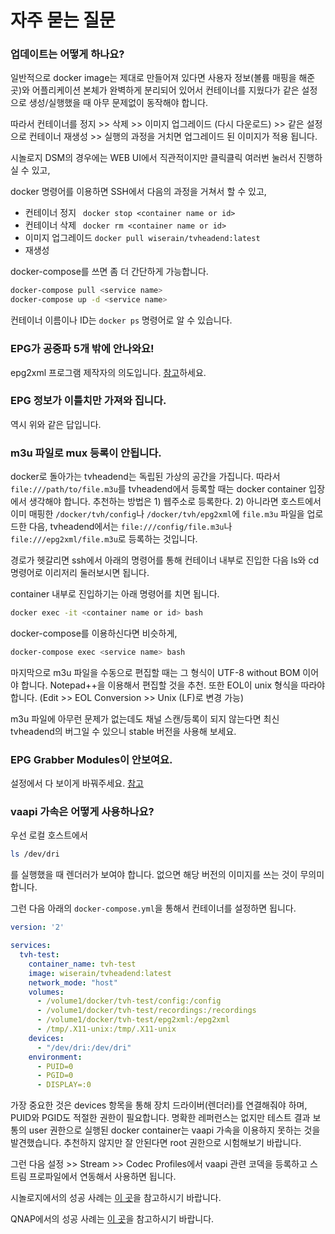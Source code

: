 
# 자주 묻는 질문

### 업데이트는 어떻게 하나요?
일반적으로 docker image는 제대로 만들어져 있다면 사용자 정보(볼륨 매핑을 해준 곳)와 어플리케이션 본체가 완벽하게 분리되어 있어서 컨테이너를 지웠다가 같은 설정으로 생성/실행했을 때 아무 문제없이 동작해야 합니다.

따라서 컨테이너를 정지 >> 삭제 >> 이미지 업그레이드 (다시 다운로드) >> 같은 설정으로 컨테이너 재생성 >> 실행의 과정을 거치면 업그레이드 된 이미지가 적용 됩니다.

시놀로지 DSM의 경우에는 WEB UI에서 직관적이지만 클릭클릭 여러번 눌러서 진행하실 수 있고,

docker 명령어를 이용하면 SSH에서 다음의 과정을 거쳐서 할 수 있고,

* 컨테이너 정지 ``` docker stop <container name or id>```
* 컨테이너 삭제 ``` docker rm <container name or id>```
* 이미지 업그레이드 ```docker pull wiserain/tvheadend:latest```
* 재생성

docker-compose를 쓰면 좀 더 간단하게 가능합니다.

```bash
docker-compose pull <service name>
docker-compose up -d <service name>
```

컨테이너 이름이나 ID는 ```docker ps``` 명령어로 알 수 있습니다.

### EPG가 공중파 5개 밖에 안나와요!
epg2xml 프로그램 제작자의 의도입니다. [참고](https://github.com/wonipapa/epg2xml/wiki/FAQ#%EC%9D%BC%EB%B0%98)하세요.

### EPG 정보가 이틀치만 가져와 집니다.
역시 위와 같은 답입니다.

### m3u 파일로 mux 등록이 안됩니다.
docker로 돌아가는 tvheadend는 독립된 가상의 공간을 가집니다. 따라서 ```file:///path/to/file.m3u```를 tvheadend에서 등록할 때는 docker container 입장에서 생각해야 합니다. 추천하는 방법은 1) 웹주소로 등록한다. 2) 아니라면 호스트에서 이미 매핑한 ```/docker/tvh/config```나 ```/docker/tvh/epg2xml```에 ```file.m3u``` 파일을 업로드한 다음, tvheadend에서는 ```file:///config/file.m3u```나 ```file:///epg2xml/file.m3u```로 등록하는 것입니다.

경로가 헷갈리면 ssh에서 아래의 명령어를 통해 컨테이너 내부로 진입한 다음 ls와 cd 명령어로 이리저리 둘러보시면 됩니다.

container 내부로 진입하기는 아래 명령어를 치면 됩니다.
```bash
docker exec -it <container name or id> bash
```
docker-compose를 이용하신다면 비슷하게,
```bash
docker-compose exec <service name> bash
```

마지막으로 m3u 파일을 수동으로 편집할 때는 그 형식이 UTF-8 without BOM 이어야 합니다. Notepad++을 이용해서 편집할 것을 추천. 또한 EOL이 unix 형식을 따라야 합니다. (Edit >> EOL Conversion >> Unix (LF)로 변경 가능)

m3u 파일에 아무런 문제가 없는데도 채널 스캔/등록이 되지 않는다면 최신 tvheadend의 버그일 수 있으니 stable 버전을 사용해 보세요.

### EPG Grabber Modules이 안보여요.
설정에서 다 보이게 바꿔주세요. [참고](https://www.clien.net/service/board/cm_nas/9913990)

### vaapi 가속은 어떻게 사용하나요?

우선 로컬 호스트에서
```bash
ls /dev/dri
```
를 실행했을 때 렌더러가 보여야 합니다. 없으면 해당 버전의 이미지를 쓰는 것이 무의미 합니다.

그런 다음 아래의 ```docker-compose.yml```을 통해서 컨테이너를 설정하면 됩니다.

```yaml
version: '2'

services:
  tvh-test:
    container_name: tvh-test
    image: wiserain/tvheadend:latest
    network_mode: "host"
    volumes:
      - /volume1/docker/tvh-test/config:/config
      - /volume1/docker/tvh-test/recordings:/recordings
      - /volume1/docker/tvh-test/epg2xml:/epg2xml
      - /tmp/.X11-unix:/tmp/.X11-unix
    devices:
      - "/dev/dri:/dev/dri"
    environment:
      - PUID=0
      - PGID=0
      - DISPLAY=:0
```

가장 중요한 것은 devices 항목을 통해 장치 드라이버(렌더러)를 연결해줘야 하며, PUID와 PGID도 적절한 권한이 필요합니다. 명확한 레퍼런스는 없지만 테스트 결과 보통의 user 권한으로 실행된 docker container는 vaapi 가속을 이용하지 못하는 것을 발견했습니다. 추천하지 않지만 잘 안된다면 root 권한으로 시험해보기 바랍니다.

그런 다음 설정 >> Stream >> Codec Profiles에서 vaapi 관련 코덱을 등록하고 스트림 프로파일에서 연동해서 사용하면 됩니다.

시놀로지에서의 성공 사례는 [이 곳](https://www.clien.net/service/board/cm_nas/11618925)을 참고하시기 바랍니다.

QNAP에서의 성공 사례는 [이 곳](https://www.clien.net/service/board/cm_nas/12010803)을 참고하시기 바랍니다.
